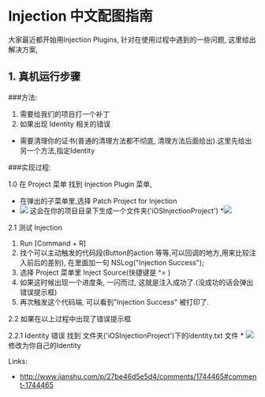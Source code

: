 # Injection 中文配图指南

大家最近都开始用Injection Plugins, 针对在使用过程中遇到的一些问题, 这里给出解决方案,



## 1. 真机运行步骤

###方法:

1. 需要给我们的项目打一个补丁
2. 如果出现 Identity 相关的错误
 * 需要清理你的证书(普通的清理方法都不彻底, 清理方法后面给出).这里先给出另一个方法,指定Identity

###实现过程:

1.0 在 Project 菜单 找到 Injection Plugin 菜单, 

  * 在弹出的子菜单里,选择 Patch Project for Injection
  * ![](http://7xn6cd.com1.z0.glb.clouddn.com/16-3-31/2085161.jpg)
  这会在你的项目目录下生成一个文件夹('iOSInjectionProject')
  *![](http://7xn6cd.com1.z0.glb.clouddn.com/16-3-31/57151311.jpg)
  
2.1 测试 Injection

  1. Run [Command + R]
  2. 找个可以主动触发的代码段(Button的action 等等,可以回调的地方,用来比较注入前后的差别), 
     在里面加一句 NSLog("Injection Success");
  3. 选择 Project 菜单里 Inject Source(快捷键是 ^= )
  4. 如果这时候出现一个进度条, 一闪而过, 这就是注入成功了.(没成功的话会弹出错误提示框)
  5. 再次触发这个代码端, 可以看到"Injection Success" 被打印了.

2.2 如果在以上过程中出现了错误提示框

  2.2.1 Identity 错误
    找到 文件夹('iOSInjectionProject')下的identity.txt 文件
    * ![](http://7xn6cd.com1.z0.glb.clouddn.com/16-3-31/79524689.jpg)
    修改为你自己的Identity

Links:

 * http://www.jianshu.com/p/27be46d5e5d4/comments/1744465#comment-1744465
